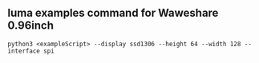 ## luma examples command for Waweshare 0.96inch
`python3 <exampleScript> --display ssd1306 --height 64 --width 128 --interface spi`
